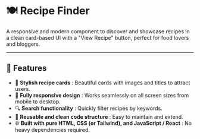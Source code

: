 # 🍽️ Recipe Finder

A responsive and modern component to discover and showcase recipes in a clean card-based UI with a "View Recipe" button, perfect for food lovers and bloggers.

---

## 🚀 Features  
- 🧁 **Stylish recipe cards** : Beautiful cards with images and titles to attract users.  
- 📱 **Fully responsive design** : Works seamlessly on all screen sizes from mobile to desktop.  
- 🔍 **Search functionality** : Quickly filter recipes by keywords.  
- 🔁 **Reusable and clean code structure** : Easy to maintain and extend.  
- 🌐 **Built with pure HTML, CSS (or Tailwind), and JavaScript / React** : No heavy dependencies required. 
